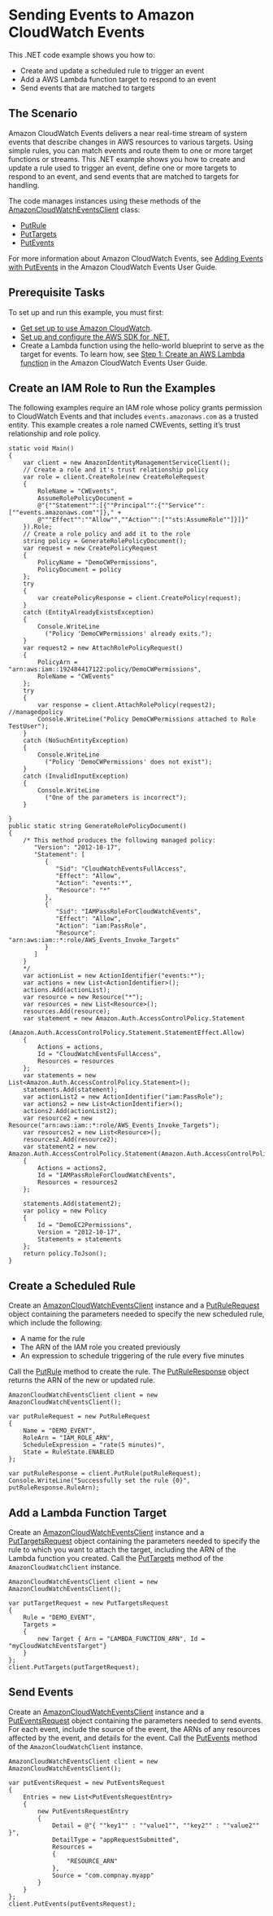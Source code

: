 # Sending Events to Amazon CloudWatch Events<a name="cloudwatch-examples-sending-events"></a>

This \.NET code example shows you how to:
+ Create and update a scheduled rule to trigger an event
+ Add a AWS Lambda function target to respond to an event
+ Send events that are matched to targets

## The Scenario<a name="the-scenario"></a>

Amazon CloudWatch Events delivers a near real\-time stream of system events that describe changes in AWS resources to various targets\. Using simple rules, you can match events and route them to one or more target functions or streams\. This \.NET example shows you how to create and update a rule used to trigger an event, define one or more targets to respond to an event, and send events that are matched to targets for handling\.

The code manages instances using these methods of the [AmazonCloudWatchEventsClient](https://docs.aws.amazon.com/sdkfornet/v3/apidocs/items/CloudWatchEvents/TCloudWatchEventsClient.html) class:
+  [PutRule](https://docs.aws.amazon.com/sdkfornet/v3/apidocs/items/CloudWatchEvents/MCloudWatchEventsPutRulePutRuleRequest.html) 
+  [PutTargets](https://docs.aws.amazon.com/sdkfornet/v3/apidocs/items/CloudWatchEvents/MCloudWatchEventsPutTargetsPutTargetsRequest.html) 
+  [PutEvents](https://docs.aws.amazon.com/sdkfornet/v3/apidocs/items/CloudWatchEvents/MCloudWatchEventsPutEventsPutEventsRequest.html) 

For more information about Amazon CloudWatch Events, see [Adding Events with PutEvents](https://docs.aws.amazon.com/AmazonCloudWatch/latest/events/AddEventsPutEvents.html) in the Amazon CloudWatch Events User Guide\.

## Prerequisite Tasks<a name="prerequisite-tasks"></a>

To set up and run this example, you must first:
+  [Get set up to use Amazon CloudWatch](https://docs.aws.amazon.com/AmazonCloudWatch/latest/monitoring/GettingSetup.html)\.
+ [Set up and configure the AWS SDK for \.NET\.](net-dg-setup.md)
+ Create a Lambda function using the hello\-world blueprint to serve as the target for events\. To learn how, see [Step 1: Create an AWS Lambda function](https://docs.aws.amazon.com/lambda/latest/dg/tutorial-scheduled-events-create-function.html) in the Amazon CloudWatch Events User Guide\.

## Create an IAM Role to Run the Examples<a name="create-an-iam-role-to-run-the-examples"></a>

The following examples require an IAM role whose policy grants permission to CloudWatch Events and that includes `events.amazonaws.com` as a trusted entity\. This example creates a role named CWEvents, setting it’s trust relationship and role policy\.

```
static void Main()
{
    var client = new AmazonIdentityManagementServiceClient();
    // Create a role and it's trust relationship policy
    var role = client.CreateRole(new CreateRoleRequest
    {
        RoleName = "CWEvents",
        AssumeRolePolicyDocument =
        @"{""Statement"":[{""Principal"":{""Service"":[""events.amazonaws.com""]}," +
        @"""Effect"":""Allow"",""Action"":[""sts:AssumeRole""]}]}"
    }).Role;
    // Create a role policy and add it to the role
    string policy = GenerateRolePolicyDocument();
    var request = new CreatePolicyRequest
    {
        PolicyName = "DemoCWPermissions",
        PolicyDocument = policy
    };
    try
    {
        var createPolicyResponse = client.CreatePolicy(request);
    }
    catch (EntityAlreadyExistsException)
    {
        Console.WriteLine
          ("Policy 'DemoCWPermissions' already exits.");
    }
    var request2 = new AttachRolePolicyRequest()
    {
        PolicyArn = "arn:aws:iam::192484417122:policy/DemoCWPermissions",
        RoleName = "CWEvents"
    };
    try
    {
        var response = client.AttachRolePolicy(request2);    //managedpolicy
        Console.WriteLine("Policy DemoCWPermissions attached to Role TestUser");
    }
    catch (NoSuchEntityException)
    {
        Console.WriteLine
          ("Policy 'DemoCWPermissions' does not exist");
    }
    catch (InvalidInputException)
    {
        Console.WriteLine
          ("One of the parameters is incorrect");
    }

}
public static string GenerateRolePolicyDocument()
{
    /* This method produces the following managed policy:
       "Version": "2012-10-17",
       "Statement": [
          {
             "Sid": "CloudWatchEventsFullAccess",
             "Effect": "Allow",
             "Action": "events:*",
             "Resource": "*"
          },
          {
             "Sid": "IAMPassRoleForCloudWatchEvents",
             "Effect": "Allow",
             "Action": "iam:PassRole",
             "Resource": "arn:aws:iam::*:role/AWS_Events_Invoke_Targets"
          }
       ]
    }
    */
    var actionList = new ActionIdentifier("events:*");
    var actions = new List<ActionIdentifier>();
    actions.Add(actionList);
    var resource = new Resource("*");
    var resources = new List<Resource>();
    resources.Add(resource);
    var statement = new Amazon.Auth.AccessControlPolicy.Statement
        (Amazon.Auth.AccessControlPolicy.Statement.StatementEffect.Allow)
    {
        Actions = actions,
        Id = "CloudWatchEventsFullAccess",
        Resources = resources
    };
    var statements = new List<Amazon.Auth.AccessControlPolicy.Statement>();
    statements.Add(statement);
    var actionList2 = new ActionIdentifier("iam:PassRole");
    var actions2 = new List<ActionIdentifier>();
    actions2.Add(actionList2);
    var resource2 = new Resource("arn:aws:iam::*:role/AWS_Events_Invoke_Targets");
    var resources2 = new List<Resource>();
    resources2.Add(resource2);
    var statement2 = new Amazon.Auth.AccessControlPolicy.Statement(Amazon.Auth.AccessControlPolicy.Statement.StatementEffect.Allow)
    {
        Actions = actions2,
        Id = "IAMPassRoleForCloudWatchEvents",
        Resources = resources2
    };

    statements.Add(statement2);
    var policy = new Policy
    {
        Id = "DemoEC2Permissions",
        Version = "2012-10-17",
        Statements = statements
    };
    return policy.ToJson();
}
```

## Create a Scheduled Rule<a name="create-a-scheduled-rule"></a>

Create an [AmazonCloudWatchEventsClient](https://docs.aws.amazon.com/sdkfornet/v3/apidocs/items/CloudWatchEvents/TCloudWatchEventsClient.html) instance and a [PutRuleRequest](https://docs.aws.amazon.com/sdkfornet/v3/apidocs/items/CloudWatchEvents/TPutRuleRequest.html) object containing the parameters needed to specify the new scheduled rule, which include the following:
+ A name for the rule
+ The ARN of the IAM role you created previously
+ An expression to schedule triggering of the rule every five minutes

Call the [PutRule](https://docs.aws.amazon.com/sdkfornet/v3/apidocs/items/CloudWatchEvents/MCloudWatchEventsPutRulePutRuleRequest.html) method to create the rule\. The [PutRuleResponse](https://docs.aws.amazon.com/sdkfornet/v3/apidocs/items/CloudWatchEvents/TPutRuleResponse.html) object returns the ARN of the new or updated rule\.

```
AmazonCloudWatchEventsClient client = new AmazonCloudWatchEventsClient();

var putRuleRequest = new PutRuleRequest
{
    Name = "DEMO_EVENT",
    RoleArn = "IAM_ROLE_ARN",
    ScheduleExpression = "rate(5 minutes)",
    State = RuleState.ENABLED
};

var putRuleResponse = client.PutRule(putRuleRequest);
Console.WriteLine("Successfully set the rule {0}", putRuleResponse.RuleArn);
```

## Add a Lambda Function Target<a name="add-a-lam-function-target"></a>

Create an [AmazonCloudWatchEventsClient](https://docs.aws.amazon.com/sdkfornet/v3/apidocs/items/CloudWatchEvents/TCloudWatchEventsClient.html) instance and a [PutTargetsRequest](https://docs.aws.amazon.com/sdkfornet/v3/apidocs/items/CloudWatchEvents/TPutTargetsRequest.html) object containing the parameters needed to specify the rule to which you want to attach the target, including the ARN of the Lambda function you created\. Call the [PutTargets](https://docs.aws.amazon.com/sdkfornet/v3/apidocs/items/CloudWatchEvents/MCloudWatchEventsPutTargetsPutTargetsRequest.html) method of the `AmazonCloudWatchClient` instance\.

```
AmazonCloudWatchEventsClient client = new AmazonCloudWatchEventsClient();

var putTargetRequest = new PutTargetsRequest
{
    Rule = "DEMO_EVENT",
    Targets =
    {
        new Target { Arn = "LAMBDA_FUNCTION_ARN", Id = "myCloudWatchEventsTarget"}
    }
};
client.PutTargets(putTargetRequest);
```

## Send Events<a name="send-events"></a>

Create an [AmazonCloudWatchEventsClient](https://docs.aws.amazon.com/sdkfornet/v3/apidocs/items/CloudWatchEvents/TCloudWatchEventsClient.html) instance and a [PutEventsRequest](https://docs.aws.amazon.com/sdkfornet/v3/apidocs/items/CloudWatchEvents/TPutEventsRequest.html) object containing the parameters needed to send events\. For each event, include the source of the event, the ARNs of any resources affected by the event, and details for the event\. Call the [PutEvents](https://docs.aws.amazon.com/sdkfornet/v3/apidocs/items/CloudWatchEvents/MCloudWatchEventsPutEventsPutEventsRequest.html) method of the `AmazonCloudWatchClient` instance\.

```
AmazonCloudWatchEventsClient client = new AmazonCloudWatchEventsClient();

var putEventsRequest = new PutEventsRequest
{
    Entries = new List<PutEventsRequestEntry>
    {
        new PutEventsRequestEntry
        {
            Detail = @"{ ""key1"" : ""value1"", ""key2"" : ""value2"" }",
            DetailType = "appRequestSubmitted",
            Resources =
            {
                "RESOURCE_ARN"
            },
            Source = "com.compnay.myapp"
        }
    }
};
client.PutEvents(putEventsRequest);
```